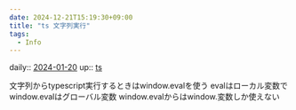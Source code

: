 ```yaml
---
date: 2024-12-21T15:19:30+09:00
title: "ts 文字列実行"
tags:
  - Info
---
```


daily:: [2024-01-20](/Daily_Note/2024-01-20.md)
up:: [ts](../Bar/Program/JavaScript%20and%20TypeScript.md)

文字列からtypescript実行するときはwindow.evalを使う
evalはローカル変数でwindow.evalはグローバル変数
window.evalからはwindow.変数しか使えない

